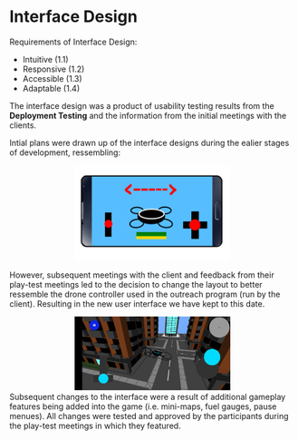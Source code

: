 # Interface Design
Requirements of Interface Design:
- Intuitive (1.1)
- Responsive (1.2)
- Accessible (1.3)
- Adaptable (1.4)

The interface design was a product of usability testing results from the **Deployment Testing** and the information from the initial meetings with the clients. 

Intial plans were drawn up of the interface designs during the ealier stages of development, ressembling:
<!-- Picture of UI Design drawing -->
<style>
    .img-container {
    text-align: center;
}
</style>
<div class="img-container">
<img src="interfaceDesign.png" width="275" alt="drawing">
</div>

However, subsequent meetings with the client and feedback from their play-test meetings led to the decision to change the layout to better ressemble the drone controller used in the outreach program (run by the client). Resulting in the new user interface we have kept to this date.
<!-- Picture of current user interface -->
<div class="img-container">
<img src="currentInterfaceDesign.jpg" width="275" alt="drawing">
</div>
Subsequent changes to the interface were a result of additional gameplay features being added into the game (i.e. mini-maps, fuel gauges, pause menues). All changes were tested and approved by the participants during the play-test meetings in which they featured.
